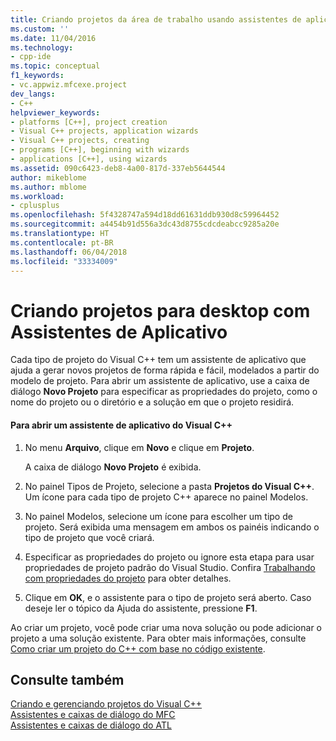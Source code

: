```yaml
---
title: Criando projetos da área de trabalho usando assistentes de aplicativo | Microsoft Docs
ms.custom: ''
ms.date: 11/04/2016
ms.technology:
- cpp-ide
ms.topic: conceptual
f1_keywords:
- vc.appwiz.mfcexe.project
dev_langs:
- C++
helpviewer_keywords:
- platforms [C++], project creation
- Visual C++ projects, application wizards
- Visual C++ projects, creating
- programs [C++], beginning with wizards
- applications [C++], using wizards
ms.assetid: 090c6423-deb8-4a00-817d-337eb5644544
author: mikeblome
ms.author: mblome
ms.workload:
- cplusplus
ms.openlocfilehash: 5f4328747a594d18dd61631ddb930d8c59964452
ms.sourcegitcommit: a4454b91d556a3dc43d8755cdcdeabcc9285a20e
ms.translationtype: HT
ms.contentlocale: pt-BR
ms.lasthandoff: 06/04/2018
ms.locfileid: "33334009"
---
```

# <a name="creating-desktop-projects-by-using-application-wizards"></a>Criando projetos para desktop com Assistentes de Aplicativo
Cada tipo de projeto do Visual C++ tem um assistente de aplicativo que ajuda a gerar novos projetos de forma rápida e fácil, modelados a partir do modelo de projeto.  Para abrir um assistente de aplicativo, use a caixa de diálogo **Novo Projeto** para especificar as propriedades do projeto, como o nome do projeto ou o diretório e a solução em que o projeto residirá.  
  
#### <a name="to-open-a-visual-c-application-wizard"></a>Para abrir um assistente de aplicativo do Visual C++  
  
1.  No menu **Arquivo**, clique em **Novo** e clique em **Projeto**.  
  
     A caixa de diálogo **Novo Projeto** é exibida.  
  
2.  No painel Tipos de Projeto, selecione a pasta **Projetos do Visual C++**. Um ícone para cada tipo de projeto C++ aparece no painel Modelos.  
  
3.  No painel Modelos, selecione um ícone para escolher um tipo de projeto. Será exibida uma mensagem em ambos os painéis indicando o tipo de projeto que você criará.  
  
4.  Especificar as propriedades do projeto ou ignore esta etapa para usar propriedades de projeto padrão do Visual Studio. Confira [Trabalhando com propriedades do projeto](../ide/working-with-project-properties.md) para obter detalhes.  
  
5.  Clique em **OK**, e o assistente para o tipo de projeto será aberto. Caso deseje ler o tópico da Ajuda do assistente, pressione **F1**.  
  
 Ao criar um projeto, você pode criar uma nova solução ou pode adicionar o projeto a uma solução existente. Para obter mais informações, consulte [Como criar um projeto do C++ com base no código existente](../ide/how-to-create-a-cpp-project-from-existing-code.md).  
  
## <a name="see-also"></a>Consulte também  
 [Criando e gerenciando projetos do Visual C++](../ide/creating-and-managing-visual-cpp-projects.md)   
 [Assistentes e caixas de diálogo do MFC](../mfc/reference/mfc-wizards-and-dialog-boxes.md)   
 [Assistentes e caixas de diálogo do ATL](../atl/reference/atl-wizards-and-dialog-boxes.md)